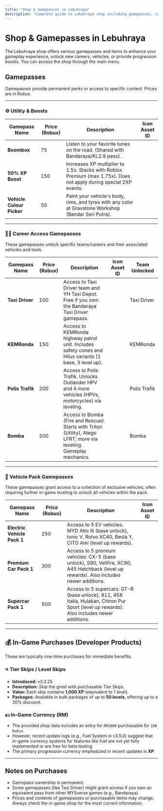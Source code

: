 ```yaml
---
title: "Shop & Gamepasses in Lebuhraya"
description: "Complete guide to Lebuhraya shop including gamepasses, career unlocks, progression boosts, and premium items available for purchase."
---
```


# Shop & Gamepasses in Lebuhraya

The Lebuhraya shop offers various gamepasses and items to enhance your gameplay experience, unlock new careers, vehicles, or provide progression boosts. You can access the shop through the main menu.

## Gamepasses

Gamepasses provide permanent perks or access to specific content. Prices are in Robux.

---

### ⚙️ Utility & Boosts

| Gamepass Name             | Price (Robux) | Description                                                                                                        | Icon Asset ID |
| ------------------------- | ------------- | ------------------------------------------------------------------------------------------------------------------ | ------------- |
| **Boombox**               | 75            | Listen to your favorite tunes on the road. (Shared with Bandaraya/KL2.9 pass).                                     |               |
| **50% XP Boost**          | 150           | Increases XP multiplier to 1.5x. Stacks with Roblox Premium (max 1.75x). Does not apply during special 2XP events. |               |
| **Vehicle Colour Picker** | 50            | Paint your vehicle's body, rims, and tyres with any color at Gravstone Workshop (Bandar Seri Putra).               |               |

---

### 👮‍♂️ Career Access Gamepasses

These gamepasses unlock specific teams/careers and their associated vehicles and tools.

| Gamepass Name    | Price (Robux) | Description                                                                                                         | Icon Asset ID | Team Unlocked |
| ---------------- | ------------- | ------------------------------------------------------------------------------------------------------------------- | ------------- | ------------- |
| **Taxi Driver**  | 100           | Access to Taxi Driver team and YH Taxi Depot. Free if you own the Bandaraya Taxi Driver gamepass.                   |               | Taxi Driver   |
| **KEMRonda**     | 150           | Access to KEMRonda highway patrol unit. Includes safety cones and Hilux variants (1 base, 3 level up).              |               | KEMRonda      |
| **Polis Trafik** | 200           | Access to Polis Trafik. Unlocks Outlander HPV and 4 more vehicles (HPVs, motorcycles) via leveling.                 |               | Polis Trafik  |
| **Bomba**        | 200           | Access to Bomba (Fire and Rescue). Starts with Triton (Utility), Atego LFRT; more via leveling. Gameplay mechanics. |               | Bomba         |

---

### 🚗 Vehicle Pack Gamepasses

These gamepasses grant access to a collection of exclusive vehicles, often requiring further in-game leveling to unlock all vehicles within the pack.

| Gamepass Name               | Price (Robux) | Description                                                                                                                              | Icon Asset ID |
| --------------------------- | ------------- | ---------------------------------------------------------------------------------------------------------------------------------------- | ------------- |
| **Electric Vehicle Pack 1** | 250           | Access to 5 EV vehicles: MYD Atto III (base unlock), Ionic V, Rolvo XC40, Besla Y, CITO Ami (level up rewards).                          |               |
| **Premium Car Pack 1**      | 300           | Access to 5 premium vehicles: CX-5 (base unlock), S90, Vellfire, XC90, A45 Hatchback (level up rewards). Also includes newer additions.  |               |
| **Supercar Pack 1**         | 500           | Access to 5 supercars: GT-R (base unlock), 911, 458 Italia, Hulakan, Chiron Pur Sport (level up rewards). Also includes newer additions. |               |

---

## 💰 In-Game Purchases (Developer Products)

These are typically one-time purchases for immediate benefits.

### ⭐ Tier Skips / Level Skips

- **Introduced:** v3.3.25
- **Description:** Skip the grind with purchasable Tier Skips.
- **Value:** Each skip contains **1,000 XP** (equivalent to 1 level).
- **Packages:** Available in bulk packages of up to **50 levels**, offering up to a 30% discount.

### 💵 In-Game Currency (RM)

- The provided shop data includes an entry for `RM1000` purchasable for `100 Robux`.
- However, recent update logs (e.g., Fuel System in v3.5.0) suggest that in-game currency systems for features like fuel are not yet fully implemented or are free for beta testing.
- The primary progression currency emphasized in recent updates is **XP**.

---

## Notes on Purchases

- Gamepass ownership is permanent.
- Some gamepasses (like Taxi Driver) might grant access if you own an equivalent pass from other MYSverse games (e.g., Bandaraya).
- Prices and contents of gamepasses or purchasable items may change. Always check the in-game shop for the most current information.
